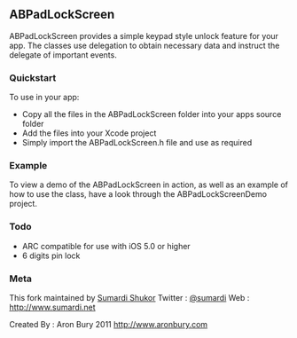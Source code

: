 ## ABPadLockScreen

ABPadLockScreen provides a simple keypad style unlock feature for your app. The classes use delegation to obtain necessary 
data and instruct the delegate of important events.

### Quickstart

To use in your app:
- Copy all the files in the ABPadLockScreen folder into your apps source folder
- Add the files into your Xcode project
- Simply import the ABPadLockScreen.h file and use as required

### Example

To view a demo of the ABPadLockScreen in action, as well as an example of how to use the class, have a look through the 
ABPadLockScreenDemo project.

### Todo

+ ARC compatible for use with iOS 5.0 or higher
+ 6 digits pin lock

### Meta

This fork maintained by [Sumardi Shukor](http://github.com/sumardi)
Twitter : [@sumardi](http://twitter.com/sumardi)
Web : http://www.sumardi.net

Created By : Aron Bury 2011 http://www.aronbury.com

